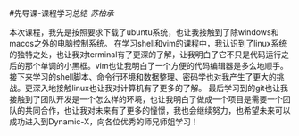 #先导课-课程学习总结
          *苏柏承*

   本次课程，我先是按照要求下载了ubuntu系统，也让我接触到了除windows和macos之外的电脑控制系统。
在学习shell和vim的课程中，我认识到了linux系统的独特之处，也让我对terminal有了更深的了解，让我明白了它不只是代码运行之后的那个单调的小黑框。vim也让我明白了一个方便的代码编辑器是多么地顺手。
接下来学习的shell脚本、命令行环境和数据整理、密码学也对我产生了更大的挑战。更深入地接触linux也让我对计算机有了更多的了解。
最后学习到的git也让我接触到了团队开发是一个怎么样的环境，也让我明白了做成一个项目是需要一个团队的共同合作，也让我对未来有了更多的憧憬，我也会继续努力，也希望未来可以成功进入到Dynamic-X，向各位优秀的师兄师姐学习！